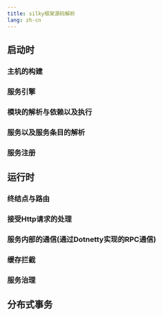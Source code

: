 ```yaml
---
title: silky框架源码解析
lang: zh-cn
---
```


## 启动时

### 主机的构建

### 服务引擎

### 模块的解析与依赖以及执行

### 服务以及服务条目的解析

### 服务注册

## 运行时

### 终结点与路由

### 接受Http请求的处理

### 服务内部的通信(通过Dotnetty实现的RPC通信)

### 缓存拦截

### 服务治理

## 分布式事务

